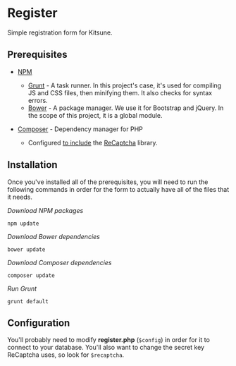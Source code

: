# Register
Simple registration form for Kitsune.

## Prerequisites
* [NPM](https://nodejs.org/)
  * [Grunt](https://www.npmjs.com/package/grunt) - A task runner. In this project's case, it's used for compiling JS and CSS files, then minifying them. It also checks for syntax errors.
  * [Bower](http://bower.io/) - A package manager. We use it for Bootstrap and jQuery. In the scope of this project, it is a global module.

* [Composer](https://getcomposer.org/) - Dependency manager for PHP
  * Configured [to include](https://packagist.org/packages/google/recaptcha) the [ReCaptcha](http://www.google.com/recaptcha/) library.

## Installation
Once you've installed all of the prerequisites, you will need to run the following commands in order for the form to actually have all of the files that it needs.

*Download NPM packages*
```
npm update
```

*Download Bower dependencies*
```
bower update
```

*Download Composer dependencies*
```
composer update
```

*Run Grunt*
```
grunt default
```

## Configuration
You'll probably need to modify **register.php** (``$config``) in order for it to connect to your database. You'll also want to change the secret key ReCaptcha uses, so look for ``$recaptcha``.
